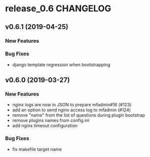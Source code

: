 # release_0.6 CHANGELOG



## v0.6.1 (2019-04-25)

### New Features


### Bug Fixes
- django template regression when bootstrapping





## v0.6.0 (2019-03-27)

### New Features
- nginx logs are now in JSON to prepare mfadmin#16 (#123)
- add an option to send nginx access log to mfadmin (#124)
- remove "name" from the list of questions during plugin bootstrap
- remove plugins names from config.ini
- add nginx timeout configuration


### Bug Fixes
- fix makefile target name





